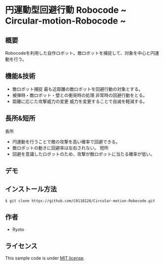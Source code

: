 # 円運動型回避行動 Robocode ~ Circular-motion-Robocode ~

## 概要
Robocodeを利用した自作ロボット。敵ロボットを捕捉して、対象を中心と円運動を行う。

## 機能&技術
* 敵ロボット捕捉
  最も近距離の敵ロボットを回避行動の対象とする。
* 被弾時・敵ロボット・壁との衝突時の処理
  非常時の回避行動をとる。
* 距離に応じた攻撃威力の変更
  威力を変更することで自滅を軽減する。

## 長所&短所
長所
* 円運動を行うことで敵の攻撃を高い確率で回避できる。
* 敵ロボットの動きに回避率は左右されない。
短所
* 回避を意識したロボットのため、攻撃が敵ロボットに当たる確率が低い。

## デモ

## インストール方法
`$ git clone https://github.com/C0118128/Circular-motion-Robocode.git`

## 作者
* Ryoto

## ライセンス
This sample code is under [MIT license](https://en.wikipedia.org/wiki/MIT_License).
